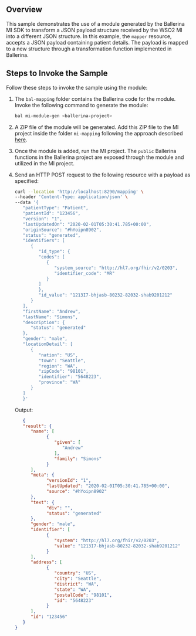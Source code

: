 ## Overview

This sample demonstrates the use of a module generated by the Ballerina MI SDK to transform a JSON payload structure received by the WSO2 MI into a different JSON structure.
In this example, the `mapper` resource, accepts a JSON payload containing patient details. The payload is mapped to a new structure through a transformation function implemented in Ballerina.

## Steps to Invoke the Sample

Follow these steps to invoke the sample using the module:

1. The `bal-mapping` folder contains the Ballerina code for the module. Invoke the following command to generate the module:

    ```bash
    bal mi-module-gen <ballerina-project>
    ```

2. A ZIP file of the module will be generated. Add this ZIP file to the MI project inside the folder `mi-mapping` following the approach described [here](https://mi.docs.wso2.com/en/latest/develop/creating-artifacts/adding-connectors/).

3. Once the module is added, run the MI project. The `public` Ballerina functions in the Ballerina project are exposed through the module and utilized in the MI project.

4. Send an HTTP POST request to the following resource with a payload as specified:

   ```bash
   curl --location 'http://localhost:8290/mapping' \
   --header 'Content-Type: application/json' \
   --data '{
      "patientType": "Patient",
      "patientId": "123456",
      "version": "1",
      "lastUpdatedOn": "2020-02-01T05:30:41.785+00:00",
      "originSource": "#hYoipn8902",
      "status": "generated",
      "identifiers": [
         {
            "id_type": {
            "codes": [
               {
                  "system_source": "http://hl7.org/fhir/v2/0203",
                  "identifier_code": "MR"
               }
            ]
            },
            "id_value": "1213I7-bhjasb-80232-82032-shab9201212"
         }
      ],
      "firstName": "Andrew",
      "lastName": "Simons",
      "description": {
         "status": "generated"
      },
      "gender": "male",
      "locationDetail": [
         {
            "nation": "US",
            "town": "Seattle",
            "region": "WA",
            "zipCode": "98101",
            "identifier": "5648223",
            "province": "WA"
         }
      ]
      }'
   ```

   Output:

   ```json
      {
      "result": {
         "name": [
               {
                  "given": [
                     "Andrew"
                  ],
                  "family": "Simons"
               }
         ],
         "meta": {
               "versionId": "1",
               "lastUpdated": "2020-02-01T05:30:41.785+00:00",
               "source": "#hYoipn8902"
         },
         "text": {
               "div": "",
               "status": "generated"
         },
         "gender": "male",
         "identifier": [
               {
                  "system": "http://hl7.org/fhir/v2/0203",
                  "value": "1213I7-bhjasb-80232-82032-shab9201212"
               }
         ],
         "address": [
               {
                  "country": "US",
                  "city": "Seattle",
                  "district": "WA",
                  "state": "WA",
                  "postalCode": "98101",
                  "id": "5648223"
               }
         ],
         "id": "123456"
      }
   }
   ```
